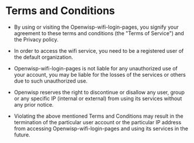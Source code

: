 # Terms and Conditions

- By using or visiting the Openwisp-wifi-login-pages, you signify your agreement
  to these terms and conditions (the "Terms of Service") and the Privacy policy.

- In order to access the wifi service, you need to be a registered user of the
  default organization.

- Openwisp-wifi-login-pages is not liable for any unauthorized use of your account,
  you may be liable for the losses of the services or others due to such unauthorized use.

- Openwisp reserves the right to discontinue or disallow any user, group or any
  specific IP (internal or external) from using its services without any prior notice.

- Violating the above mentioned Terms and Conditions may result in the termination
  of the particular user account or the particular IP address from accessing
  Openwisp-wifi-login-pages and using its services in the future.
